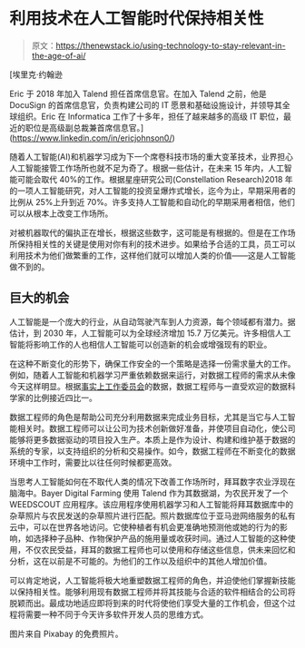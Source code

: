 # 利用技术在人工智能时代保持相关性

> 原文：<https://thenewstack.io/using-technology-to-stay-relevant-in-the-age-of-ai/>

[](https://www.linkedin.com/in/ericjohnson0/)

 [埃里克·约翰逊

Eric 于 2018 年加入 Talend 担任首席信息官。在加入 Talend 之前，他是 DocuSign 的首席信息官，负责构建公司的 IT 愿景和基础设施设计，并领导其全球组织。Eric 在 Informatica 工作了十多年，担任了越来越多的高级 IT 职位，最近的职位是高级副总裁兼首席信息官。](https://www.linkedin.com/in/ericjohnson0/) [](https://www.linkedin.com/in/ericjohnson0/)

随着人工智能(AI)和机器学习成为下一个席卷科技市场的重大变革技术，业界担心人工智能接管工作场所也就不足为奇了。根据一些估计，在未来 15 年内，人工智能可能会取代 40%的工作。根据星座研究公司(Constellation Research)2018 年的一项人工智能研究，对人工智能的投资呈爆炸式增长，迄今为止，早期采用者的比例从 25%上升到近 70%。许多支持人工智能和自动化的早期采用者相信，他们可以从根本上改变工作场所。

对被机器取代的偏执正在增长，根据这些数字，这可能是有根据的。但是在工作场所保持相关性的关键是使用对你有利的技术进步。如果给予合适的工具，员工可以利用技术为他们做繁重的工作，这样他们就可以增加人类的价值——这是人工智能做不到的。

## 巨大的机会

人工智能是一个庞大的行业，从自动驾驶汽车到人力资源，每个领域都有潜力。据估计，到 2030 年，人工智能可以为全球经济增加 15.7 万亿美元。许多相信人工智能将影响工作的人也相信人工智能可以创造新的机会或增强现有的职业。

在这种不断变化的形势下，确保工作安全的一个策略是选择一份需求量大的工作。例如，随着人工智能和机器学习严重依赖数据来运行，对数据工程师的需求从未像今天这样明显。根据[事实上工作委员会](https://www.indeed.com/q-Data-Engineer-jobs.html)的数据，数据工程师与一直受欢迎的数据科学家的比例接近四比一。

数据工程师的角色是帮助公司充分利用数据来完成业务目标，尤其是当它与人工智能相关时。数据工程师可以让公司为技术创新做好准备，并使项目自动化，使公司能够将更多数据驱动的项目投入生产。本质上是作为设计、构建和维护基于数据的系统的专家，以支持组织的分析和交易操作。如今，数据工程师在不断变化的数据环境中工作时，需要比以往任何时候都更高效。

当思考人工智能如何在不取代人类的情况下改善工作场所时，拜耳数字农业浮现在脑海中。Bayer Digital Farming 使用 Talend 作为其数据湖，为农民开发了一个 WEEDSCOUT 应用程序。该应用程序使用机器学习和人工智能将拜耳数据库中的杂草照片与农民发送的杂草照片进行匹配。照片数据库位于亚马逊网络服务的私有云中，可以在世界各地访问。它使种植者有机会更准确地预测他或她的行为的影响，如选择种子品种、作物保护产品的施用量或收获时间。通过人工智能的这种使用，不仅农民受益，拜耳的数据工程师也可以使用和存储这些信息，供未来回忆和分析，这在以前是不可能的。为他们的工作以及组织中的其他人增加价值。

可以肯定地说，人工智能将极大地重塑数据工程师的角色，并迫使他们掌握新技能以保持相关性。能够利用现有数据工程师并将其技能与合适的软件相结合的公司将脱颖而出。最成功地适应即将到来的时代将使他们享受大量的工作机会，但这个过程将需要一种不同于今天许多软件开发人员的思维方式。

图片来自 Pixabay 的免费照片。

<svg xmlns:xlink="http://www.w3.org/1999/xlink" viewBox="0 0 68 31" version="1.1"><title>Group</title> <desc>Created with Sketch.</desc></svg>